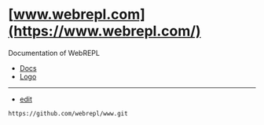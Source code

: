 # [www.webrepl.com](https://www.webrepl.com/)

Documentation of WebREPL


+ [Docs](https://docs.webrepl.com/)
+ [Logo](https://logo.webrepl.com/)


---
+ [edit](https://github.com/webrepl/www/edit/main/README.md)

```
https://github.com/webrepl/www.git
```
